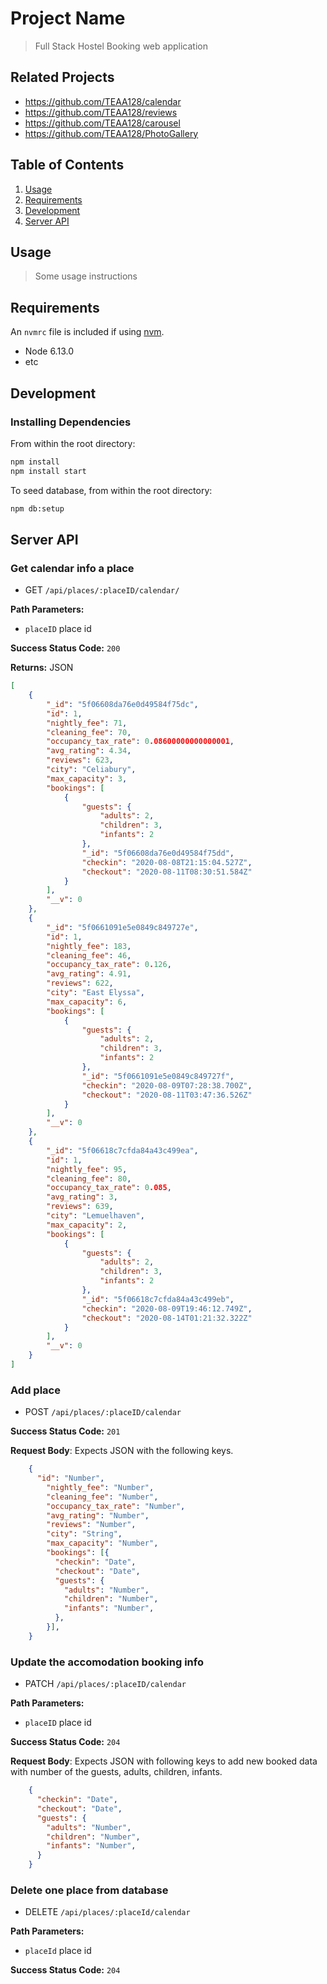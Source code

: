 # Project Name

> Full Stack Hostel Booking web application

## Related Projects

  - https://github.com/TEAA128/calendar
  - https://github.com/TEAA128/reviews
  - https://github.com/TEAA128/carousel
  - https://github.com/TEAA128/PhotoGallery

## Table of Contents

1. [Usage](#Usage)
1. [Requirements](#requirements)
1. [Development](#development)
1. [Server API](#serverAPI)


## Usage

> Some usage instructions

## Requirements

An `nvmrc` file is included if using [nvm](https://github.com/creationix/nvm).

- Node 6.13.0
- etc

## Development

### Installing Dependencies

From within the root directory:

```sh
npm install
npm install start
```

To seed database, from within the root directory:

```sh
npm db:setup
```

## Server API

### Get calendar info a place
  * GET `/api/places/:placeID/calendar/`

**Path Parameters:**
  * `placeID` place id

**Success Status Code:** `200`

**Returns:** JSON

```json
[
    {
        "_id": "5f06608da76e0d49584f75dc",
        "id": 1,
        "nightly_fee": 71,
        "cleaning_fee": 70,
        "occupancy_tax_rate": 0.08600000000000001,
        "avg_rating": 4.34,
        "reviews": 623,
        "city": "Celiabury",
        "max_capacity": 3,
        "bookings": [
            {
                "guests": {
                    "adults": 2,
                    "children": 3,
                    "infants": 2
                },
                "_id": "5f06608da76e0d49584f75dd",
                "checkin": "2020-08-08T21:15:04.527Z",
                "checkout": "2020-08-11T08:30:51.584Z"
            }
        ],
        "__v": 0
    },
    {
        "_id": "5f0661091e5e0849c849727e",
        "id": 1,
        "nightly_fee": 183,
        "cleaning_fee": 46,
        "occupancy_tax_rate": 0.126,
        "avg_rating": 4.91,
        "reviews": 622,
        "city": "East Elyssa",
        "max_capacity": 6,
        "bookings": [
            {
                "guests": {
                    "adults": 2,
                    "children": 3,
                    "infants": 2
                },
                "_id": "5f0661091e5e0849c849727f",
                "checkin": "2020-08-09T07:28:38.700Z",
                "checkout": "2020-08-11T03:47:36.526Z"
            }
        ],
        "__v": 0
    },
    {
        "_id": "5f06618c7cfda84a43c499ea",
        "id": 1,
        "nightly_fee": 95,
        "cleaning_fee": 80,
        "occupancy_tax_rate": 0.085,
        "avg_rating": 3,
        "reviews": 639,
        "city": "Lemuelhaven",
        "max_capacity": 2,
        "bookings": [
            {
                "guests": {
                    "adults": 2,
                    "children": 3,
                    "infants": 2
                },
                "_id": "5f06618c7cfda84a43c499eb",
                "checkin": "2020-08-09T19:46:12.749Z",
                "checkout": "2020-08-14T01:21:32.322Z"
            }
        ],
        "__v": 0
    }
]
```

### Add place
  * POST `/api/places/:placeID/calendar`

**Success Status Code:** `201`

**Request Body**: Expects JSON with the following keys.

```json
    {
      "id": "Number",
        "nightly_fee": "Number",
        "cleaning_fee": "Number",
        "occupancy_tax_rate": "Number",
        "avg_rating": "Number",
        "reviews": "Number",
        "city": "String",
        "max_capacity": "Number",
        "bookings": [{
          "checkin": "Date",
          "checkout": "Date",
          "guests": {
            "adults": "Number",
            "children": "Number",
            "infants": "Number",
          },
        }],
    }
```


### Update the accomodation booking info
  * PATCH `/api/places/:placeID/calendar`

**Path Parameters:**
  * `placeID` place id

**Success Status Code:** `204`

**Request Body**: Expects JSON with following keys to add new booked data with number of the guests, adults, children, infants.

```json
    {
      "checkin": "Date",
      "checkout": "Date",
      "guests": {
        "adults": "Number",
        "children": "Number",
        "infants": "Number",
      }
    }
```

### Delete one place from database
  * DELETE `/api/places/:placeId/calendar`

**Path Parameters:**
  * `placeId` place id

**Success Status Code:** `204`